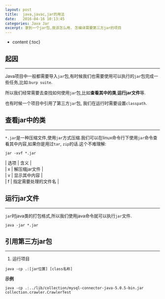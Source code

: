 ```yaml
---
layout: post
title:  java,javac,jar的用法
date:   2016-04-16 10:13:45
categories: Java Jar
excerpt: 拿到一个jar包,我该怎么用. 怎编译需要第三方jar的项目
---
```


* content
{:toc}

## 起因
---

Java项目中一般都需要导入`jar`包,有时候我们也需要使用可以执行的`jar`包完成一些任务,比如:`burp suite`.  

所以我们经常需要去查找如何使用`jar`包,比如**查看其中的类**,**运行jar文件**等.  

也有时候一个项目中引用了第三方`jar`包, 我们在运行时需要设置`classpath`.  

## 查看jar中的类
---

`*.jar`是一种压缩文件,使用`jar`方式压缩.我们可以在linux命令行下使用`jar`命令查看其中内容,如果你是用过`tar`, `zip`的话.这个不难理解:  

``` shell
jar -xvf *.jar
```

| 选项	|	含义			|  
| x	|	解压缩jar文件		|  
| v	|	显示其中内容		|  
| f	|	指定需要处理的文件名	|  

## 运行jar文件
---

`jar`时java类的打包格式,所以我们使用java命令就可以执行`jar`文件.   

``` shell
java -jar *.jar
```

## 引用第三方jar包
---

1. 运行项目  

``` shell
java -cp .:[jar位置] [class名称]
```

**示例**  

``` shell
java -cp .:../lib/collection/mysql-connector-java-5.0.5-bin.jar collection.crawler.CrawlerTest
```
